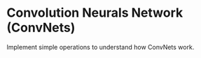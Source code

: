 # Convolution Neurals Network (ConvNets)

Implement simple operations to understand how ConvNets work. 

